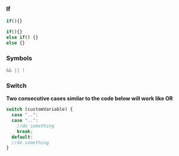 ### If

```javascript
if(){}
```

```javascript
if(){}
else if() {}
else {}
```

### Symbols

```javascript
&& || !
```

### Switch

**Two consecutive cases similar to the code below will work like OR**

```javascript
switch (customVariable) {
  case "..":
  case "..":
    //do something
    break;
  default:
  //do something
}
```
